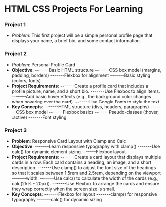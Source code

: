 # HTML CSS Projects For Learning 

### Project 1 
- *Problem*: This first project will be a simple personal profile page that displays your name, a brief bio, and some contact information.



### Project 2
- *Problem*: Personal Profile Card
- **Objective**:
-------Basic HTML structure
-------CSS box model (margins, padding, borders)
-------Flexbox for alignment
-------Basic styling (colors, fonts)
- **Project Requirements**:
-------Create a profile card that includes a profile picture, name, and a short bio.
-------Use Flexbox to align items.
-------Add basic hover effects (e.g., the background color changes when hovering over the card).
-------Use Google Fonts to style the text.
- **Key Concepts**:
-------HTML structure (divs, headers, paragraphs)
-------CSS box model
-------Flexbox basics
-------Pseudo-classes (:hover, :active)
-------Font styling


### Project 3 
- **Problem**:  Responsive Card Layout with Clamp and Calc
- **Objective**:
-------Learn responsive typography with clamp()
-------Use calc() for dynamic element sizing
-------Flexbox layout
- **Project Requirements**:
-------Create a card layout that displays multiple cards in a row. Each card contains a heading, an image, and a short description.
-------Use clamp() to adjust the font size of the headings so that it scales between 1.5rem and 2.5rem, depending on the viewport -------width.
-------Use calc() to calculate the width of the cards (e.g., calc(25% - 20px)).
-------Use Flexbox to arrange the cards and ensure they wrap correctly when the screen size is small.
- **Key Concepts**:
-------Flexbox for layout
-------clamp() for responsive typography
-------calc() for dynamic sizing
